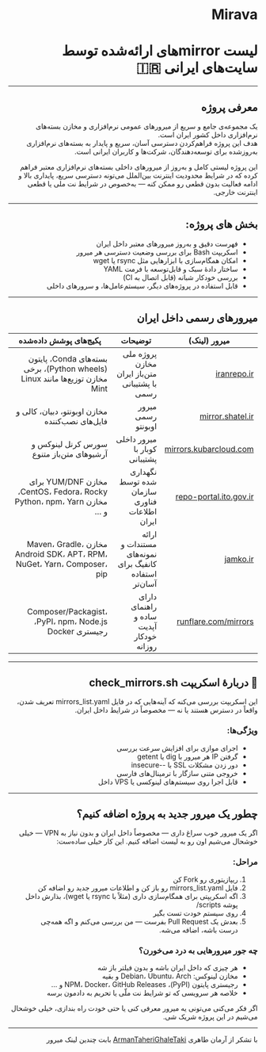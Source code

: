 <div dir="rtl" align="right">

# Mirava
# لیست mirrorهای ارائه‌شده توسط سایت‌های ایرانی 🇮🇷


---

## معرفی پروژه

یک مجموعه‌ی جامع و سریع از میرورهای عمومی نرم‌افزاری و مخازن بسته‌های نرم‌افزاری داخل کشور ایران است.  
هدف این پروژه فراهم‌کردن دسترسی آسان، سریع و پایدار به بسته‌های نرم‌افزاری به‌روزشده برای توسعه‌دهندگان، شرکت‌ها و کاربران ایرانی است.

این پروژه لیستی کامل و به‌روز از میرورهای داخلی بسته‌های نرم‌افزاری معتبر فراهم کرده که در شرایط محدودیت اینترنت بین‌الملل می‌تونه دسترسی سریع، پایداری بالا و ادامه فعالیت بدون قطعی رو ممکن کنه — به‌خصوص در شرایط نت ملی یا قطعی اینترنت خارجی.

---

## بخش های پروژه:

- فهرست دقیق و به‌روز میرورهای معتبر داخل ایران  
- اسکریپت Bash برای بررسی وضعیت دسترسی هر میرور  
- امکان همگام‌سازی با ابزارهایی مثل rsync یا wget  
- ساختار دادهٔ سبک و قابل‌توسعه با فرمت YAML  
- بررسی خودکار شبانه (قابل اتصال به CI)  
- قابل استفاده در پروژه‌های دیگر، سیستم‌عامل‌ها، و سرورهای داخلی

---

## میرورهای رسمی داخل ایران

| میرور (لینک) | توضیحات | پکیج‌های پوشش داده‌شده |
|--------------|----------|--------------------------|
| [iranrepo.ir](https://iranrepo.ir/repo) | پروژه ملی مخازن متن‌باز ایران با پشتیبانی رسمی | بسته‌های Conda، پایتون (Python wheels)، برخی مخازن توزیع‌ها مانند Linux Mint |
| [mirror.shatel.ir](https://mirror.shatel.ir/) | میرور رسمی اوبونتو | مخازن اوبونتو، دبیان، کالی و فایل‌های نصب‌کننده |
| [mirrors.kubarcloud.com](https://mirrors.kubarcloud.com/linux/) | میرور داخلی کوبار با پشتیبانی | سورس کرنل لینوکس و آرشیوهای متن‌باز متنوع |
| [repo-portal.ito.gov.ir](https://repo-portal.ito.gov.ir/repo/) | نگهداری شده توسط سازمان فناوری اطلاعات ایران | مخازن YUM/DNF برای CentOS، Fedora، Rocky، مخازن Python، npm، Yarn و … |
| [jamko.ir](https://jamko.ir/) | ارائه مستندات و نمونه‌های کانفیگ برای استفاده آسان‌تر | مخازن Maven، Gradle، Android SDK، APT، RPM، NuGet، Yarn، Composer، pip |
| [runflare.com/mirrors](https://runflare.com/mirrors/) | دارای راهنمای ساده و آپدیت خودکار روزانه | Composer/Packagist، PyPI، npm، Node.js، رجیستری Docker |

---

## 🧪 دربارهٔ اسکریپت check_mirrors.sh

این اسکریپت بررسی می‌کنه که آینه‌هایی که در فایل mirrors_list.yaml تعریف شدن، واقعاً در دسترس هستند یا نه — مخصوصاً در شرایط داخل ایران.

### ویژگی‌ها:

- اجرای موازی برای افزایش سرعت بررسی  
- گرفتن IP هر میرور با dig یا getent  
- دور زدن مشکلات SSL با --insecure  
- خروجی متنی سازگار با ترمینال‌های فارسی  
- قابل اجرا روی سیستم‌های لینوکسی یا VPS داخل



---

## چطور یک میرور جدید به پروژه اضافه کنیم؟

اگر یک میرور خوب سراغ داری — مخصوصاً داخل ایران و بدون نیاز به VPN — خیلی خوشحال می‌شیم اون رو به لیست اضافه کنیم. این کار خیلی ساده‌ست:

### مراحل:

1. ریپازیتوری رو Fork کن  
2. فایل mirrors_list.yaml رو باز کن و اطلاعات میرور جدید رو اضافه کن  
3. اگه اسکریپتی برای همگام‌سازی داری (مثلاً با rsync یا wget)، بذارش داخل پوشه scripts/  
4. روی سیستم خودت تست بگیر  
5. بعدش یک Pull Request بفرست — من بررسی می‌کنم و اگه همه‌چی درست باشه، اضافه می‌شه.  

### چه جور میرورهایی به درد می‌خورن؟

- هر چیزی که داخل ایران باشه و بدون فیلتر باز شه  
- مخازن لینوکس: Debian، Ubuntu، Arch و بقیه  
- رجیستری پایتون (PyPI)، NPM، Docker، GitHub Releases و …  
- خلاصه هر سرویسی که تو شرایط نت ملّی یا تحریم به دادمون برسه

اگر فکر می‌کنی می‌تونی یه میرور معرفی کنی یا حتی خودت راه بندازی، خیلی خوشحال می‌شیم در این پروژه شریک شی. 

---

با تشکر از آرمان طاهری [ArmanTaheriGhaleTaki](https://github.com/ArmanTaheriGhaleTaki) بابت چندین لینک میرور
